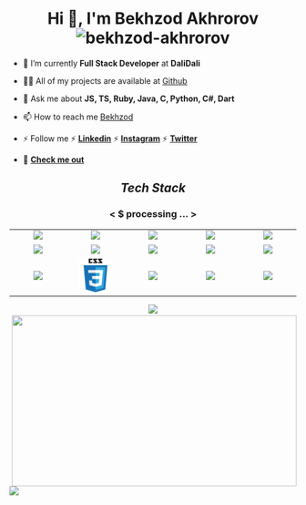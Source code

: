 <h1 align="center">Hi 👋, I'm Bekhzod Akhrorov  <img src="https://komarev.com/ghpvc/?username=Bekhzod96&color=blueviolet" alt="bekhzod-akhrorov" /></h1>
<p align="center"> </p>

- 🔭 I’m currently **Full Stack Developer** at **DaliDali**

- 👨‍💻 All of my projects are available at [Github](https://github.com/Bekhzod96)

- 💬 Ask me about **JS, TS, Ruby, Java, C, Python, C#, Dart**

- 📫 How to reach me [Bekhzod](https://bekhzod.web.app/)

- ⚡ Follow me ⚡ **[Linkedin](https://www.linkedin.com/in/bekhzod-akhrorov/)**  ⚡ **[Instagram](https://www.instagram.com/begzodahrorov/)** ⚡  **[Twitter](https://twitter.com/25d47e8987f740b)**


- 👨‍  **[Check me out](https://bekhzod.web.app/)**
<h2 align='center'><i>Tech Stack</i></h2>

<h3 align="center">&lt; $ processing ... &gt;</h3>
<table width="100">
<tr>
    <td align='center' width="190">
        <img src="https://github.com/abranhe/programming-languages-logos/blob/master/src/javascript/javascript.svg" width="60">
    </td>
    <td align='center' width="190">
        <img src="https://www.vectorlogo.zone/logos/typescriptlang/typescriptlang-icon.svg">
    </td>
    <td align='center' width="190">
        <img src="https://user-images.githubusercontent.com/68724228/119315331-5cea3780-bc93-11eb-9bbf-bc2c9f083e00.png" width="60">
    </td>
     <td align='center' width="190">
        <img src="https://git-scm.com/images/logos/downloads/Git-Icon-1788C.png" width="60">
    </td>
    <td align='center' width="190">
        <img src="https://iconape.com/wp-content/files/gm/82643/svg/next-js.svg" width="60">
    </td>
</tr>
<tr>
    <td align='center'>
        <img src="https://seeklogo.com/images/N/nestjs-logo-09342F76C0-seeklogo.com.png" width="60">
    </td>
    <td align='center'>
        <img src="https://www.docker.com/sites/default/files/d8/2019-07/Moby-logo.png" >
    </td>
    <td align='center'>
        <img src="https://user-images.githubusercontent.com/68724228/119316381-85266600-bc94-11eb-97ed-3dafb4eb7a43.png" width="80">
    </td>
    <td align='center'>
        <img src="https://toppng.com/uploads/preview/9kib-354x415-unnamed-mongodb-logo-sv-11562860723mgempnmrq3.png">
    </td>
    <td align='center'>
        <img src="https://www.vectorlogo.zone/logos/firebase/firebase-ar21.svg">
    </td>
</tr>
<tr>
    <td align='center'>
        <img src="https://image.flaticon.com/icons/png/512/732/732212.png" width="60">
    </td>
    <td align='center'>
        <img src="https://raw.githubusercontent.com/devicons/devicon/0d6c64dbbf311879f7d563bfc3ccf559f9ed111c/icons/css3/css3-original-wordmark.svg" width="60">
    </td>
    <td align='center'>
        <img src="https://upload.wikimedia.org/wikipedia/commons/thumb/9/96/Sass_Logo_Color.svg/1200px-Sass_Logo_Color.svg.png" width="60">
    </td>
    <td align='center'>
        <img src="https://www.pngkey.com/png/detail/466-4667821_postgres-logo.png" width="60">
    </td>
    <td align='center'>
        <img src="https://download.logo.wine/logo/Amazon_Web_Services/Amazon_Web_Services-Logo.wine.png" width="60">
    </td>
</tr>

</table>

  
</p>
<p align="center">
<img height="300px" src="https://github-readme-stats.vercel.app/api/top-langs/?username=Bekhzod96&theme=synthwave">
<img align="right" height="300px" width="500px" src="https://github-readme-streak-stats.herokuapp.com/?user=Bekhzod96&theme=synthwave">
</p>
<img height="300px" src="http://activity-graph.herokuapp.com/graph?username=Bekhzod96&bg_color=2B213A&color=E5289E&line=DA5B0B&point=E1E8EB96">
